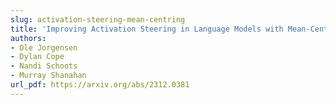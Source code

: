 ```yaml
---
slug: activation-steering-mean-centring
title: 'Improving Activation Steering in Language Models with Mean-Centring  '
authors:
- Ole Jorgensen
- Dylan Cope
- Nandi Schoots
- Murray Shanahan
url_pdf: https://arxiv.org/abs/2312.0381
---
```

